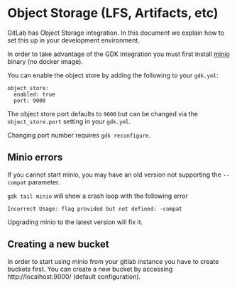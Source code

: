 # Object Storage (LFS, Artifacts, etc)

GitLab has Object Storage integration.
In this document we explain how to set this up in your development
environment.

In order to take advantage of the GDK integration you must first install
[minio](https://docs.minio.io/docs/minio-quickstart-guide) binary (no docker image).

You can enable the object store by adding the following to your `gdk.yml`:

```
object_store:
  enabled: true
  port: 9000
```

The object store port defaults to `9000` but can be changed via the `object_store.port` setting in your `gdk.yml`.

Changing port number requires `gdk reconfigure`.

## Minio errors

If you cannot start minio, you may have an old version not supporting the `--compat` parameter.

`gdk tail minio` will show a crash loop with the following error

```
Incorrect Usage: flag provided but not defined: -compat
```

Upgrading minio to the latest version will fix it.

## Creating a new bucket

In order to start using minio from your gitlab instance you have to create buckets first.
You can create a new bucket by accessing http://localhost:9000/ (default configuration).
